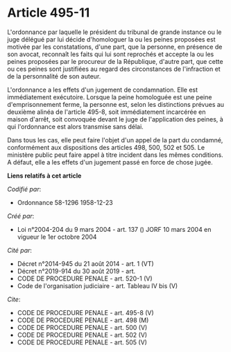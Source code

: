 # Article 495-11

L'ordonnance par laquelle le président du tribunal de grande instance ou le juge délégué par lui décide d'homologuer la ou
les peines proposées est motivée par les constatations, d'une part, que la personne, en présence de son avocat, reconnaît les
faits qui lui sont reprochés et accepte la ou les peines proposées par le procureur de la République, d'autre part, que cette
ou ces peines sont justifiées au regard des circonstances de l'infraction et de la personnalité de son auteur.

L'ordonnance a les effets d'un jugement de condamnation. Elle est immédiatement exécutoire. Lorsque la peine homologuée est
une peine d'emprisonnement ferme, la personne est, selon les distinctions prévues au deuxième alinéa de l'article 495-8, soit
immédiatement incarcérée en maison d'arrêt, soit convoquée devant le juge de l'application des peines, à qui l'ordonnance est
alors transmise sans délai.

Dans tous les cas, elle peut faire l'objet d'un appel de la part du condamné, conformément aux dispositions des articles 498,
500, 502 et 505. Le ministère public peut faire appel à titre incident dans les mêmes conditions. A défaut, elle a les effets
d'un jugement passé en force de chose jugée.

**Liens relatifs à cet article**

_Codifié par_:

  - Ordonnance 58-1296 1958-12-23

_Créé par_:

  - Loi n°2004-204 du 9 mars 2004 - art. 137 () JORF 10 mars 2004 en vigueur le 1er octobre 2004

_Cité par_:

  - Décret n°2014-945 du 21 août 2014 - art. 1 (VT)
  - Décret n°2019-914 du 30 août 2019 - art.
  - CODE DE PROCEDURE PENALE - art. 520-1 (V)
  - Code de l'organisation judiciaire - art. Tableau IV bis (V)

_Cite_:

  - CODE DE PROCEDURE PENALE - art. 495-8 (V)
  - CODE DE PROCEDURE PENALE - art. 498 (M)
  - CODE DE PROCEDURE PENALE - art. 500 (V)
  - CODE DE PROCEDURE PENALE - art. 502 (V)
  - CODE DE PROCEDURE PENALE - art. 505 (V)
